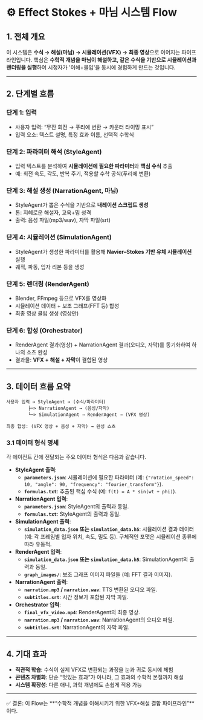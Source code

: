 # ⚙️ Effect Stokes + 마님 시스템 Flow

## 1. 전체 개요
이 시스템은 **수식 → 해설(마님) → 시뮬레이션(VFX) → 최종 영상**으로 이어지는 파이프라인입니다. 핵심은 **수학적 개념을 마님이 해설하고, 같은 수식을 기반으로 시뮬레이션과 렌더링을 실행**하여 시청자가 '이해+몰입'을 동시에 경험하게 만드는 것입니다.

---

## 2. 단계별 흐름

### 단계 1: 입력
- 사용자 입력: “무잔 회전 → 푸리에 변환 → 카운터 타이밍 표시”
- 입력 요소: 텍스트 설명, 특정 효과 이름, 선택적 수학식

### 단계 2: 파라미터 해석 (StyleAgent)
- 입력 텍스트를 분석하여 **시뮬레이션에 필요한 파라미터**와 **핵심 수식** 추출
- 예: 회전 속도, 각도, 반복 주기, 적용할 수학 공식(푸리에 변환)

### 단계 3: 해설 생성 (NarrationAgent, 마님)
- StyleAgent가 뽑은 수식을 기반으로 **내레이션 스크립트 생성**
- 톤: 지혜로운 해설자, 교육+밈 성격
- 출력: 음성 파일(mp3/wav), 자막 파일(srt)

### 단계 4: 시뮬레이션 (SimulationAgent)
- StyleAgent가 생성한 파라미터를 활용해 **Navier–Stokes 기반 유체 시뮬레이션** 실행
- 궤적, 파동, 입자 리본 등을 생성

### 단계 5: 렌더링 (RenderAgent)
- Blender, FFmpeg 등으로 VFX를 영상화
- 시뮬레이션 데이터 + 보조 그래프(FFT 등) 합성
- 최종 영상 클립 생성 (영상만)

### 단계 6: 합성 (Orchestrator)
- RenderAgent 결과(영상) + NarrationAgent 결과(오디오, 자막)를 동기화하여 하나의 쇼츠 완성
- 결과물: **VFX + 해설 + 자막**이 결합된 영상

---

## 3. 데이터 흐름 요약
```
사용자 입력 → StyleAgent → (수식/파라미터)
        ├─> NarrationAgent → (음성/자막)
        └─> SimulationAgent → RenderAgent → (VFX 영상)

최종 합성: (VFX 영상 + 음성 + 자막) → 완성 쇼츠
```

### 3.1 데이터 형식 명세

각 에이전트 간에 전달되는 주요 데이터 형식은 다음과 같습니다.

*   **StyleAgent 출력**:
    *   **`parameters.json`**: 시뮬레이션에 필요한 파라미터 (예: `{"rotation_speed": 10, "angle": 90, "frequency": "fourier_transform"}`).
    *   **`formulas.txt`**: 추출된 핵심 수식 (예: `f(t) = A * sin(wt + phi)`).
*   **NarrationAgent 입력**:
    *   **`parameters.json`**: StyleAgent의 출력과 동일.
    *   **`formulas.txt`**: StyleAgent의 출력과 동일.
*   **SimulationAgent 출력**:
    *   **`simulation_data.json` 또는 `simulation_data.h5`**: 시뮬레이션 결과 데이터 (예: 각 프레임별 입자 위치, 속도, 밀도 등). 구체적인 포맷은 시뮬레이션 종류에 따라 유동적.
*   **RenderAgent 입력**:
    *   **`simulation_data.json` 또는 `simulation_data.h5`**: SimulationAgent의 출력과 동일.
    *   **`graph_images/`**: 보조 그래프 이미지 파일들 (예: FFT 결과 이미지).
*   **NarrationAgent 출력**:
    *   **`narration.mp3` / `narration.wav`**: TTS 변환된 오디오 파일.
    *   **`subtitles.srt`**: 시간 정보가 포함된 자막 파일.
*   **Orchestrator 입력**:
    *   **`final_vfx_video.mp4`**: RenderAgent의 최종 영상.
    *   **`narration.mp3` / `narration.wav`**: NarrationAgent의 오디오 파일.
    *   **`subtitles.srt`**: NarrationAgent의 자막 파일.

---

## 4. 기대 효과
- **직관적 학습**: 수식이 실제 VFX로 변환되는 과정을 눈과 귀로 동시에 체험
- **콘텐츠 차별화**: 단순 “멋있는 효과”가 아니라, 그 효과의 수학적 본질까지 해설
- **시스템 확장성**: 다른 애니, 과학 개념에도 손쉽게 적용 가능

---

✅ 결론: 이 Flow는 **“수학적 개념을 이해시키기 위한 VFX+해설 결합 파이프라인”**이다.

